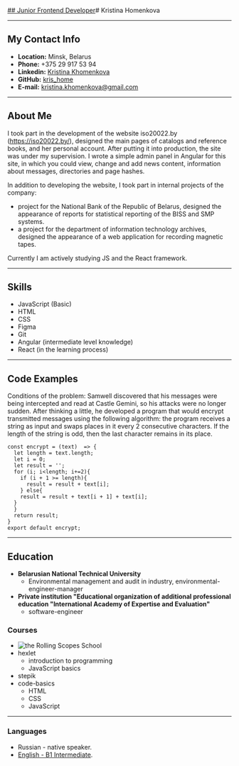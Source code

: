 [## Junior Frontend Developer](/kris-home/rsschool-cv/blob/gh-pages/img/foto_for_cv-1.jpeg)# Kristina Homenkova
*** 

## My Contact Info
* **Location:** Minsk, Belarus
* **Phone:** +375 29 917 53 94
* **Linkedin:** [Kristina Khomenkova](https://linkedin.com/in/kristina-khomenkova-bb804b299)
* **GitHub:** [kris_home](https://github.com/kris-home)
* **E-mail:** kristina.khomenkova@gmail.com
*** 

## About Me
I took part in the development of the website iso20022.by (https://iso20022.by/), designed the main pages of catalogs and reference books, and her personal account.
After putting it into production, the site was under my supervision.
I wrote a simple admin panel in Angular for this site, in which you could view, change and add news content, information about messages, directories and page hashes.

In addition to developing the website, I took part in internal projects of the company:
- project for the National Bank of the Republic of Belarus, designed the appearance of reports for statistical reporting of the BISS and SMP systems.
- a project for the department of information technology archives, designed the appearance of a web application for recording magnetic tapes.

Currently I am actively studying JS and the React framework.
*** 

## Skills
* JavaScript (Basic)
* HTML
* CSS
* Figma
* Git
* Angular (intermediate level knowledge) 
* React (in the learning process)
***

## Code Examples
Conditions of the problem:
Samwell discovered that his messages were being intercepted and read at Castle Gemini, so his attacks were no longer sudden. After thinking a little, he developed a program that would encrypt transmitted messages using the following algorithm: the program receives a string as input and swaps places in it every 2 consecutive characters. If the length of the string is odd, then the last character remains in its place.
```
const encrypt = (text)  => {
  let length = text.length;
  let i = 0;
  let result = '';
  for (i; i<length; i+=2){
    if (i + 1 >= length){
      result = result + text[i];
    } else{
    result = result + text[i + 1] + text[i];
  }
  }
  return result;
}
export default encrypt;
``` 
***

## Education
* **Belarusian National Technical University**
   + Environmental management and audit  in industry, environmental-engineer-manager
* **Private institution "Educational organization of additional professional education "International Academy of Expertise and Evaluation"**
   + software-engineer
### Courses
* ![the Rolling Scopes School](/kris-home/rsschool-cv/blob/gh-pages/img/rs.png)
* hexlet
    + introduction to programming
    + JavaScript basics
* stepik
* code-basics
    + HTML
    + CSS
    + JavaScript
*** 

### Languages
* Russian - native speaker.
* [English - B1 Intermediate](https://www.efset.org/cert/eP6kxa).